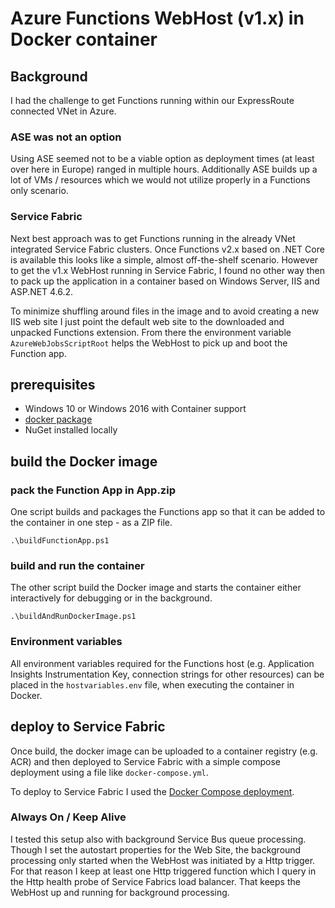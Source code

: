 # Azure Functions WebHost (v1.x) in Docker container

## Background
I had the challenge to get Functions running within our ExpressRoute connected VNet in Azure. 

### ASE was not an option
Using ASE seemed not to be a viable option as deployment times (at least over here in Europe) ranged in multiple hours. Additionally ASE builds up a lot of VMs / resources which we would not utilize properly in a Functions only scenario.

### Service Fabric
Next best approach was to get Functions running in the already VNet integrated Service Fabric clusters. Once Functions v2.x based on .NET Core is available this looks like a simple, almost off-the-shelf scenario. However to get the v1.x WebHost running in Service Fabric, I found no other way then to pack up the application in a container based on Windows Server, IIS and ASP.NET 4.6.2.

To minimize shuffling around files in the image and to avoid creating a new IIS web site I just point the default web site to the downloaded and unpacked Functions extension. From there the environment variable `AzureWebJobsScriptRoot` helps the WebHost to pick up and boot the Function app.

## prerequisites

* Windows 10 or Windows 2016 with Container support
* [docker package](https://blogs.technet.microsoft.com/canitpro/2016/10/26/step-by-step-setup-docker-on-your-windows-2016-server/)
* NuGet installed locally

## build the Docker image

### pack the Function App in App.zip
One script builds and packages the Functions app so that it can be added to the container in one step - as a ZIP file.

```
.\buildFunctionApp.ps1
```

### build and run the container
The other script build the Docker image and starts the container either interactively for debugging or in the background.

```
.\buildAndRunDockerImage.ps1
```

### Environment variables
All environment variables required for the Functions host (e.g. Application Insights Instrumentation Key, connection strings for other resources) can be placed in the `hostvariables.env` file, when executing the container in Docker.


## deploy to Service Fabric
Once build, the docker image can be uploaded to a container registry (e.g. ACR) and then deployed to Service Fabric with a simple compose deployment using a file like `docker-compose.yml`.

To deploy to Service Fabric I used the [Docker Compose deployment](https://docs.microsoft.com/en-us/azure/service-fabric/service-fabric-docker-compose). 

### Always On / Keep Alive
I tested this setup also with background Service Bus queue processing. Though I set the autostart properties for the Web Site, the background processing only started when the WebHost was initiated by a Http trigger. 
For that reason I keep at least one Http triggered function which I query in the Http health probe of Service Fabrics load balancer. That keeps the WebHost up and running for background processing. 
